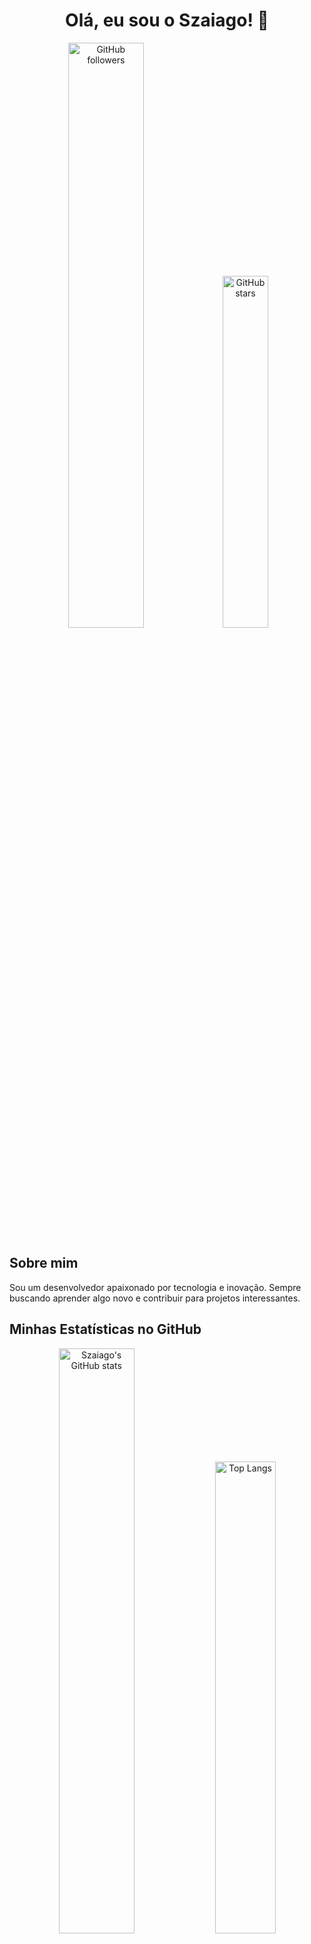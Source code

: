 <h1 align="center">Olá, eu sou o Szaiago! 👋</h1>

<p align="center">
  <img src="https://img.shields.io/github/followers/Szaiago?style=social" alt="GitHub followers" width="49%">
  <img src="https://img.shields.io/github/stars/Szaiago?style=social" alt="GitHub stars" width="38%">
</p>

## Sobre mim

Sou um desenvolvedor apaixonado por tecnologia e inovação. Sempre buscando aprender algo novo e contribuir para projetos interessantes.

## Minhas Estatísticas no GitHub

<p align="center">
  <img src="https://github-readme-stats.vercel.app/api?username=Szaiago&show_icons=true&theme=noctis_minimus&hide_border=true" alt="Szaiago's GitHub stats" width="49%">
  <img src="https://github-readme-stats.vercel.app/api/top-langs/?username=Szaiago&layout=compact&theme=noctis_minimus&hide_border=true" alt="Top Langs" width="44%">
</p>

## Redes Sociais

<p align="center">
  <a href="https://www.linkedin.com/in/szaiago/"><img src="https://img.shields.io/badge/-Szaiago-blue?style=for-the-badge&logo=Linkedin&logoColor=white" alt="Linkedin"></a>
  <a href="mailto:szaiago@gmail.com"><img src="https://img.shields.io/badge/-szaiago@gmail.com-c14438?style=for-the-badge&logo=Gmail&logoColor=white" alt="Gmail"></a>
  <a href="https://instagram.com/szaiago/"><img src="https://img.shields.io/badge/-Szaiago-purple?style=for-the-badge&logo=instagram&logoColor=white" alt="Instagram"></a>
</p>

## Animação da Cobra nos Commits

![Snake animation](https://github.com/Szaiago/Szaiago/blob/output/github-contribution-grid-snake.svg)

<!-- GitHub Activity Graph -->
[![Szaiago's github activity graph](https://activity-graph.herokuapp.com/graph?username=Szaiago&theme=dracula)](https://github.com/ashutosh00710/github-readme-activity-graph)

## Linguagens e Ferramentas

<p align="center">
  <img src="https://img.shields.io/badge/-HTML5-000?style=for-the-badge&logo=HTML5" alt="HTML5">
  <img src="https://img.shields.io/badge/-CSS3-000?style=for-the-badge&logo=CSS3&logoColor=1572B6" alt="CSS3">
  <img src="https://img.shields.io/badge/-JavaScript-000?style=for-the-badge&logo=JavaScript" alt="JavaScript">
  <img src="https://img.shields.io/badge/-MySQL-000?style=for-the-badge&logo=MySQL" alt="MySQL">
  <img src="https://img.shields.io/badge/-PHP-000?style=for-the-badge&logo=PHP" alt="PHP">
</p>

---

<p align="center">
  Fique à vontade para explorar meus repositórios e contribuir com o que puder!
</p>

<p align="center">
  <img src="https://visitor-badge.glitch.me/badge?page_id=Szaiago.Szaiago" alt="Visitors">
</p>
